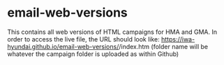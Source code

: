 # email-web-versions
This contains all web versions of HTML campaigns for HMA and GMA. In order to access the live file, the URL should look like: https://iwa-hyundai.github.io/email-web-versions/<folder name>/index.htm (folder name will be whatever the campaign folder is uploaded as within Github)
